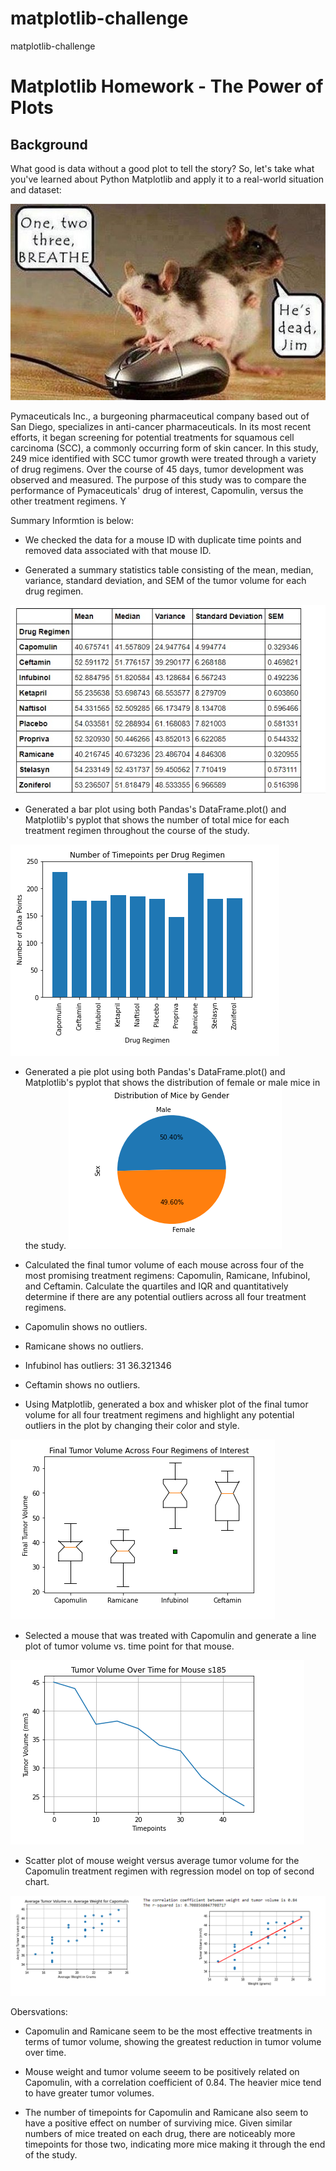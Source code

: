 # matplotlib-challenge
matplotlib-challenge
# Matplotlib Homework - The Power of Plots

## Background
What good is data without a good plot to tell the story?
So, let's take what you've learned about Python Matplotlib and apply it to a real-world situation and dataset:

![Mouse Image](https://github.com/Auburn9698/matplotlib-challenge/blob/main/data/Mice%20CPR.jpg)

 Pymaceuticals Inc., a burgeoning pharmaceutical company based out of San Diego, specializes in anti-cancer pharmaceuticals. In its most recent efforts, it began screening for potential treatments for squamous cell carcinoma (SCC), a commonly occurring form of skin cancer.
In this study, 249 mice identified with SCC tumor growth were treated through a variety of drug regimens. Over the course of 45 days, tumor development was observed and measured. The purpose of this study was to compare the performance of Pymaceuticals' drug of interest, Capomulin, versus the other treatment regimens. Y

Summary Informtion is below:

* We checked the data for a mouse ID with duplicate time points and removed data associated with that mouse ID.


* Generated a summary statistics table consisting of the mean, median, variance, standard deviation, and SEM of the tumor volume for each drug regimen.

![Summary Image](https://github.com/Auburn9698/matplotlib-challenge/blob/main/Images/Summary.jpg)


* Generated a bar plot using both Pandas's DataFrame.plot() and Matplotlib's pyplot that shows  the number of total mice for each treatment regimen throughout the course of the study.

![Timepoint Image](https://github.com/Auburn9698/matplotlib-challenge/blob/main/Images/Timepoints.png)


* Generated a pie plot using both Pandas's DataFrame.plot() and Matplotlib's pyplot that shows the distribution of female or male mice in the study.
![Gender Image](https://github.com/Auburn9698/matplotlib-challenge/blob/main/Images/Gender.png)



* Calculated the final tumor volume of each mouse across four of the most promising treatment regimens: Capomulin, Ramicane, Infubinol, and Ceftamin. Calculate the quartiles and IQR and quantitatively determine if there are any potential outliers across all four treatment regimens.

 * Capomulin shows no outliers.
 * Ramicane shows no outliers.
 * Infubinol has outliers: 31    36.321346
 * Ceftamin shows no outliers.

* Using Matplotlib, generated a box and whisker plot of the final tumor volume for all four treatment regimens and highlight any potential outliers in the plot by changing their color and style.

![Boxplots image](https://github.com/Auburn9698/matplotlib-challenge/blob/main/Images/Boxplots.png)


* Selected a mouse that was treated with Capomulin and generate a line plot of tumor volume vs. time point for that mouse.

![Mouse 185 Image](https://github.com/Auburn9698/matplotlib-challenge/blob/main/Images/Mouse185.png)


* Scatter plot of mouse weight versus average tumor volume for the Capomulin treatment regimen with regression model on top of second chart.

![Scatter plots](https://github.com/Auburn9698/matplotlib-challenge/blob/main/Images/Charts.png)

Obersvations:
* Capomulin and Ramicane seem to be the most effective treatments in terms of tumor volume, showing the greatest reduction in tumor volume over time.

* Mouse weight and tumor volume seeem to be positively related on Capomulin, with a correlation coefficient of 0.84. The heavier mice tend to have greater tumor volumes.

* The number of timepoints for Capomulin and Ramicane also seem to have a positive effect on number of surviving mice. Given similar numbers of mice treated on each drug, there are noticeably more timepoints for those two, indicating more mice making it through the end of the study.
